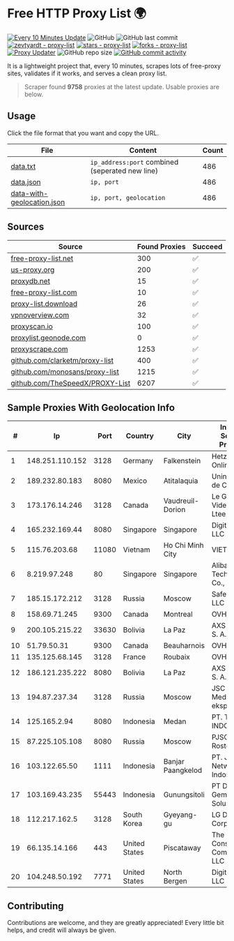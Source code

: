 
# Free HTTP Proxy List 🌍

[![Every 10 Minutes Update](https://github.com/mertguvencli/http-proxy-list/actions/workflows/main.yml/badge.svg?branch=main)](https://github.com/mertguvencli/http-proxy-list/actions/workflows/main.yml)
![GitHub](https://img.shields.io/github/license/mertguvencli/http-proxy-list)
![GitHub last commit](https://img.shields.io/github/last-commit/mertguvencli/http-proxy-list)
[![zevtyardt - proxy-list](https://img.shields.io/static/v1?label=zevtyardt&message=proxy-list&color=blue&logo=github)](https://github.com/zevtyardt/proxy-list "Go to GitHub repo")
[![stars - proxy-list](https://img.shields.io/github/stars/zevtyardt/proxy-list?style=social)](https://github.com/zevtyardt/proxy-list)
[![forks - proxy-list](https://img.shields.io/github/forks/zevtyardt/proxy-list?style=social)](https://github.com/zevtyardt/proxy-list)
[![Proxy Updater](https://github.com/zevtyardt/proxy-list/workflows/Proxy%20Updater/badge.svg)](https://github.com/zevtyardt/proxy-list/actions?query=workflow:"Proxy+Updater")
![GitHub repo size](https://img.shields.io/github/repo-size/zevtyardt/proxy-list)
[![GitHub commit activity](https://img.shields.io/github/commit-activity/m/zevtyardt/proxy-list?logo=commits)](https://github.com/zevtyardt/proxy-list/commits/main)

It is a lightweight project that, every 10 minutes, scrapes lots of free-proxy sites, validates if it works, and serves a clean proxy list.

> Scraper found **9758** proxies at the latest update. Usable proxies are below.

## Usage

Click the file format that you want and copy the URL.

|File|Content|Count|
|----|-------|-----|
|[data.txt](https://raw.githubusercontent.com/mertguvencli/http-proxy-list/main/proxy-list/data.txt)|`ip_address:port` combined (seperated new line)|486|
|[data.json](https://raw.githubusercontent.com/mertguvencli/http-proxy-list/main/proxy-list/data.json)|`ip, port`|486|
|[data-with-geolocation.json](https://raw.githubusercontent.com/mertguvencli/http-proxy-list/main/proxy-list/data-with-geolocation.json)|`ip, port, geolocation`|486|

## Sources

|Source|Found Proxies|Succeed|
|------|-------------|-------|
|[free-proxy-list.net](https://free-proxy-list.net)|300|✅|
|[us-proxy.org](https://www.us-proxy.org)|200|✅|
|[proxydb.net](http://proxydb.net)|15|✅|
|[free-proxy-list.com](https://free-proxy-list.com/?page=&port=&type%5B%5D=http&type%5B%5D=https&up_time=0&search=Search)|10|✅|
|[proxy-list.download](https://www.proxy-list.download/HTTP)|26|✅|
|[vpnoverview.com](https://vpnoverview.com/privacy/anonymous-browsing/free-proxy-servers)|32|✅|
|[proxyscan.io](https://www.proxyscan.io)|100|✅|
|[proxylist.geonode.com](https://proxylist.geonode.com/api/proxy-list?limit=300&page=1&sort_by=lastChecked&sort_type=desc&protocols=http,https)|0|✅|
|[proxyscrape.com](https://api.proxyscrape.com/v2/?request=displayproxies&protocol=http&timeout=10000&country=all&ssl=all&anonymity=all)|1253|✅|
|[github.com/clarketm/proxy-list](https://raw.githubusercontent.com/clarketm/proxy-list/master/proxy-list-raw.txt)|400|✅|
|[github.com/monosans/proxy-list](https://raw.githubusercontent.com/monosans/proxy-list/main/proxies/http.txt)|1215|✅|
|[github.com/TheSpeedX/PROXY-List](https://raw.githubusercontent.com/TheSpeedX/PROXY-List/master/http.txt)|6207|✅|


## Sample Proxies With Geolocation Info

|#|Ip|Port|Country|City|Internet Service Provider|
|-|--|----|-------|----|-------------------------|
|1|148.251.110.152|3128|Germany|Falkenstein|Hetzner Online GmbH|
|2|189.232.80.183|8080|Mexico|Atitalaquia|Uninet S.A. de C.V.|
|3|173.176.14.246|3128|Canada|Vaudreuil-Dorion|Le Groupe Videotron Ltee|
|4|165.232.169.44|8080|Singapore|Singapore|DigitalOcean, LLC|
|5|115.76.203.68|11080|Vietnam|Ho Chi Minh City|VIETELGPRS|
|6|8.219.97.248|80|Singapore|Singapore|Alibaba (US) Technology Co., Ltd.|
|7|185.15.172.212|3128|Russia|Moscow|SafeData LLC|
|8|158.69.71.245|9300|Canada|Montreal|OVH SAS|
|9|200.105.215.22|33630|Bolivia|La Paz|AXS Bolivia S. A.|
|10|51.79.50.31|9300|Canada|Beauharnois|OVH SAS|
|11|135.125.68.145|3128|France|Roubaix|OVH SAS|
|12|186.121.235.222|8080|Bolivia|La Paz|AXS Bolivia S. A.|
|13|194.87.237.34|3128|Russia|Moscow|JSC Mediasoft ekspert|
|14|125.165.2.94|8080|Indonesia|Medan|PT. TELKOM INDONESIA|
|15|87.225.105.108|8080|Russia|Moscow|PJSC Rostelecom|
|16|103.122.65.50|1111|Indonesia|Banjar Paangkelod|PT. Jinom Network Indonesia|
|17|103.169.43.235|55443|Indonesia|Gunungsitoli|PT Digital Gemilang Solusi|
|18|112.217.162.5|3128|South Korea|Gyeyang-gu|LG DACOM Corporation|
|19|66.135.14.166|443|United States|Piscataway|The Constant Company, LLC|
|20|104.248.50.192|7771|United States|North Bergen|DigitalOcean, LLC|



## Contributing

Contributions are welcome, and they are greatly appreciated! Every
little bit helps, and credit will always be given.

